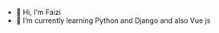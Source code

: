 - 👋 Hi, I’m Faizi
- 🌱 I’m currently learning Python and Django and also Vue js

<!---
kamyabdesign/kamyabdesign is a ✨ special ✨ repository because its `README.md` (this file) appears on your GitHub profile.
You can click the Preview link to take a look at your changes.
--->
